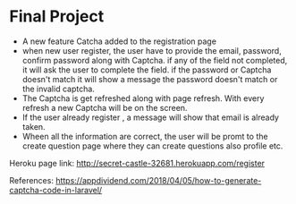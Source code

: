 # Final Project
- A new feature Catcha added to the registration page 
- when new user register, the user have to provide the email, password, confirm password along with Captcha. if any of the field not completed, it will ask the user to complete the field. if the password or Captcha doesn't match it will show a message the password doesn't match or the invalid captcha.
- The Captcha is get refreshed along with page refresh. With every refresh a new Captcha will be on the screen. 
- If the user already register , a message will show that email is already taken. 
- Wheen all the information are correct, the user will be promt to the create question page where they can create questions also profile etc. 



Heroku page link: http://secret-castle-32681.herokuapp.com/register

References: https://appdividend.com/2018/04/05/how-to-generate-captcha-code-in-laravel/

